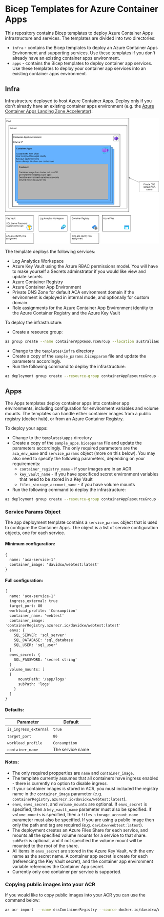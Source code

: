 # Bicep Templates for Azure Container Apps

This repository contains Bicep templates to deploy Azure Container Apps infrastructure and services. The templates are divided into two directories:

* `infra` - contains the Bicep templates to deploy an Azure Container Apps Environment and supporting services. Use these templates if you don't already have an existing container apps environment.
* `apps` - contains the Bicep templates to deploy container app services. Use these templates to deploy your container app services into an existing container apps environment.

## Infra

Infrastructure deployed to host Azure Container Apps. Deploy only if you don't already have an existing container apps environment (e.g. the [Azure Container Apps Landing Zone Accelerator](https://github.com/Azure/aca-landing-zone-accelerator)):

![Overview diagram](./docs/overview.png)

The template deploys the following services:

* Log Analytics Workspace
* Azure Key Vault using the Azure RBAC permissions model. You will have to make yourself a Secrets adminstrator if you would like view and update secrets 
* Azure Container Registry
* Azure Container App Environment
* Private DNS Zone for default ACA environment domain if the environment is deployed in internal mode, and optionally for custom domain
* Role assignments for the Azure Container App Environment identity to the Azure Container Registry and the Azure Key Vault

To deploy the infrastructure:

* Create a resource group:

```bash
az group create --name containerAppResourceGroup --location australiaeast
```
* Change to the `templates\infra`  directory 
* Create a copy of the `sample_params.bicepparam` file and update the parameters accordingly.
* Run the following command to deploy the infrastructure:

```bash
az deployment group create --resource-group containerAppResourceGroup --parameters ./your_params.bicepparam
```

## Apps

The Apps templates deploy container apps into container app environments, including configuration for environment variables and volume mounts. The templates can handle either container images from a public registry (docker hub), or from an Azure Container Registry.  

To deploy your apps:

* Change to the `templates\apps`  directory 
* Create a copy of the `sample_apps.bicepparam` file and update the parameters accordingly. The only required parameters are the `aca_env_name` and `service_params` object (more on this below). You may also need to specify the following parameters, depending on your requirements:
  * `container_registry_name` - if your images are in an ACR
  * `key_vault_name` - if you have specificed secret environment variables that need to be stored in a Key Vault
  * `files_storage_account_name` - if you have volume mounts
* Run the following command to deploy the infrastructure:

```bash
az deployment group create --resource-group containerAppResourceGroup --parameters ./your_apps.bicepparam
```

### Service Params Object

The app deployment template contains a `service_params` object that is used to configure the Container Apps. The object is a list of service configuration objects, one for each service. 

#### Minimum configuration:

```bicep
{
  name: 'aca-service-1'
  container_image: 'davidxw/webtest:latest'
}
```

#### Full configuration:
```bicep
{
  name: 'aca-service-1'
  ingress_external: true
  target_port: 80
  workload_profile: 'Consumption'
  container_name: 'webtest'
  container_image: 'containerRegistry.azurecr.io/davidxw/webtest:latest'
  envs: {
    SQL_SERVER: 'sql_server'
    SQL_DATABASE: 'sql_database'
    SQL_USER: 'sql_user'
  }
  envs_secret: {
    SQL_PASSWORD: 'secret string'
  }
  volume_mounts: [
  {
      mountPath: '/app/logs'
      subPath: 'logs'
    }
  ]
}
```
#### Defaults:

| Parameter | Default |
| --- | --- |
| `is_ingress_external` | `true` |
| `target_port` | `80` |
| `workload_profile` | `Consumption` |
| `container_name` | The service name |

#### Notes:

* The only required propperties are `name` and `container_image`.
* The template currently assumes that all containers have ingress enabled - there is currently no option to disable ingress.
* If your container images is stored in ACR, you must included the registry name in the `container_image` parameter (e.g. `containerRegistry.azurecr.io/davidxw/webtest:latest`).
* `envs`, `envs_secret`, and `volume_mounts` are optional. If `envs_secret` is specified, then a `key_vault_name` parameter must also be specified. If `volume_mounts` is specified, then a `files_storage_account_name` parameter must also be specified. If you are using a public image then only the path and tag are required (e.g. `davidxw/webtest:latest`).
* The deployment creates an Azure Files Share for each service, and mounts all the specified volume mounts for a service to that share. `subPath` is optional, and if not specified the volume mount will be mounted to the root of the share.
* All items in `envs_secret` are stored in the Azure Key Vault, with the env name as the secret name. A container app secret is create for each (referencing the Key Vault secret), and the container app environment variable references the Container App secret.
* Currently only one container per service is supported.

### Copying public images into your ACR

If you would like to copy public images into your ACR you can use the command below:

```bash
az acr import  --name dssContainerRegistry --source docker.io/davidxw/webtest:latest  --image davidxw/webtest:latest
```